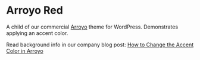 # Arroyo Red
A child of our commercial [Arroyo](https://themetry.com/themes/arroyo/) theme for WordPress. Demonstrates applying an accent color.

Read background info in our company blog post: [How to Change the Accent Color in Arroyo](https://themetry.com/arroyo-accent-color/)
